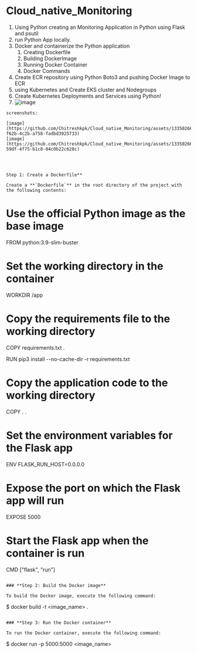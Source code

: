 # Cloud_native_Monitoring
1. Using Python creating an Monitoring Application in Python using Flask and psutil
2. run  Python App locally.
3.  Docker and containerize the Python application
    1. Creating Dockerfile
    2. Building DockerImage
    3. Running Docker Container
    4. Docker Commands
4. Create ECR repository using Python Boto3 and pushing Docker Image to ECR
5. using Kubernetes and Create EKS cluster and Nodegroups
6. Create Kubernetes Deployments and Services using Python!
7. ![image](https://github.com/Chitreshkpk/Cloud_native_Monitoring/assets/133502661/279ea660-94da-462b-94d9-1563d4932b84)

```
screenshots:

[image](https://github.com/Chitreshkpk/Cloud_native_Monitoring/assets/133502661/ff49eaa1-f62b-4c2b-a758-fadbd3925733)
[image](https://github.com/Chitreshkpk/Cloud_native_Monitoring/assets/133502661/996a560d-59df-4f75-b1c8-04c0b22c628c)




Step 1: Create a Dockerfile**

Create a **`Dockerfile`** in the root directory of the project with the following contents:

```
# Use the official Python image as the base image
FROM python:3.9-slim-buster

# Set the working directory in the container
WORKDIR /app

# Copy the requirements file to the working directory
COPY requirements.txt .

RUN pip3 install --no-cache-dir -r requirements.txt

# Copy the application code to the working directory
COPY . .

# Set the environment variables for the Flask app
ENV FLASK_RUN_HOST=0.0.0.0

# Expose the port on which the Flask app will run
EXPOSE 5000

# Start the Flask app when the container is run
CMD ["flask", "run"]
```

### **Step 2: Build the Docker image**

To build the Docker image, execute the following command:

```
$ docker build -t <image_name> .
```

### **Step 3: Run the Docker container**

To run the Docker container, execute the following command:

```
$ docker run -p 5000:5000 <image_name>
